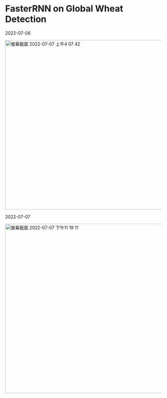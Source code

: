 # FasterRNN on Global Wheat Detection

2022-07-06

<img width="545" alt="螢幕截圖 2022-07-07 上午4 07 42" src="https://user-images.githubusercontent.com/56172862/177634421-dc9b7c2b-146c-4cfc-b2a3-903c1323f274.png">

2022-07-07

<img width="544" alt="螢幕截圖 2022-07-07 下午11 19 11" src="https://user-images.githubusercontent.com/56172862/177810366-a0fd5303-8675-4a81-9f45-489640fe82bb.png">
